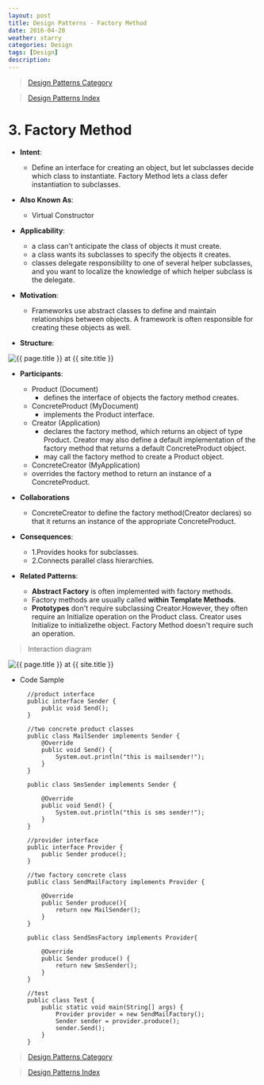 ```yaml
---
layout: post
title: Design Patterns - Factory Method
date: 2016-04-20
weather: starry
categories: Design 
tags: [Design]
description: 
---
```


> [Design Patterns Category](http://raysxysun.github.io/categories/#Design)

> [Design Patterns Index](http://raysxysun.github.io/design/2016/04/18/DesignPatterns/)

# 3. Factory Method

- **Intent**: 
	- Define an interface for creating an object, but let subclasses decide which class to instantiate. Factory Method lets a class defer instantiation to subclasses.
- **Also Known As**:
	- Virtual Constructor
- **Applicability**:
	- a class can't anticipate the class of objects it must create.
	- a class wants its subclasses to specify the objects it creates.
	- classes delegate responsibility to one of several helper subclasses, and you want to localize the knowledge of which helper subclass is the delegate.

- **Motivation**:	
	- Frameworks use abstract classes to define and maintain relationships between objects. A framework is often responsible for creating these objects as well.

- **Structure**:	

<img src="{{ site.url }}/assets/img/2016-04-18-DesignPatterns/Factory.png" alt="{{ page.title }} at {{ site.title }}">

- **Participants**:
	- Product (Document)
		- defines the interface of objects the factory method creates.
	- ConcreteProduct (MyDocument)
		- implements the Product interface.
	- Creator (Application)
		- declares the factory method, which returns an object of type Product. Creator may also define a default implementation of the factory method that returns a default ConcreteProduct object.
		- may call the factory method to create a Product object. 
	- ConcreteCreator (MyApplication)
	- overrides the factory method to return an instance of a ConcreteProduct.

- **Collaborations**
	- ConcreteCreator to define the factory method(Creator declares) so that it returns an instance of the appropriate ConcreteProduct.

- **Consequences**:
	- 1.Provides hooks for subclasses.
	- 2.Connects parallel class hierarchies.

- **Related Patterns**:
	- **Abstract Factory** is often implemented with factory methods.
	- Factory methods are usually called **within Template Methods**.
	- **Prototypes** don't require subclassing Creator.However, they often require an Initialize operation on the Product class. Creator uses Initialize to initializethe object. Factory Method doesn't require such an operation.

> Interaction diagram

<img src="{{ site.url }}/assets/img/2016-04-18-DesignPatterns/FactorySample.jpg" alt="{{ page.title }} at {{ site.title }}">
	

- Code Sample

		//product interface
		public interface Sender {  
		    public void Send();  
		} 

		//two concrete product classes
		public class MailSender implements Sender {  
		    @Override  
		    public void Send() {  
		        System.out.println("this is mailsender!");  
		    }  
		}  

		public class SmsSender implements Sender {  
		  
		    @Override  
		    public void Send() {  
		        System.out.println("this is sms sender!");  
		    }  
		}  

		//provider interface
		public interface Provider {  
		    public Sender produce();  
		}  

		//two factory concrete class
		public class SendMailFactory implements Provider {  
		      
		    @Override  
		    public Sender produce(){  
		        return new MailSender();  
		    }  
		}  

		public class SendSmsFactory implements Provider{  
		  
		    @Override  
		    public Sender produce() {  
		        return new SmsSender();  
		    }  
		}  

		//test
		public class Test {  
		    public static void main(String[] args) {  
		        Provider provider = new SendMailFactory();  
		        Sender sender = provider.produce();  
		        sender.Send();  
		    }  
		}  

> [Design Patterns Category](http://raysxysun.github.io/categories/#Design)

> [Design Patterns Index](http://raysxysun.github.io/design/2016/04/18/DesignPatterns/)
